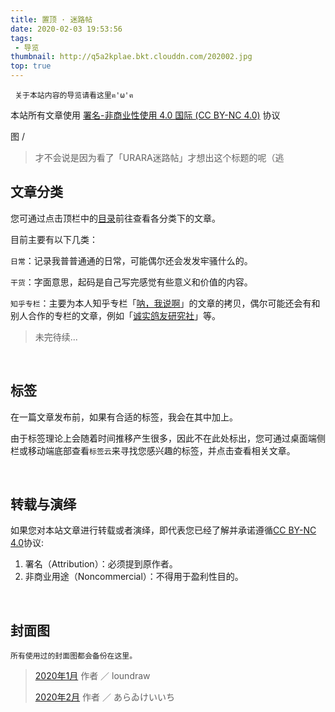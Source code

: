 ```yaml
---
title: 置顶 · 迷路帖
date: 2020-02-03 19:53:56
tags: 
 - 导览
thumbnail: http://q5a2kplae.bkt.clouddn.com/202002.jpg
top: true
---
```

	 关于本站内容的导览请看这里ฅ'ω'ฅ
	 
<!--more-->


本站所有文章使用 <a href="https://creativecommons.org/licenses/by-nc/4.0/" target="_blank">署名-非商业性使用 4.0 国际 (CC BY-NC 4.0)</a> 协议

图 / 

> 才不会说是因为看了「URARA迷路帖」才想出这个标题的呢（逃

## 文章分类
 
您可通过点击顶栏中的[目录](https://nek0ri.de/categories/)前往查看各分类下的文章。

目前主要有以下几类：

`日常`：记录我普普通通的日常，可能偶尔还会发发牢骚什么的。

`干货`：字面意思，起码是自己写完感觉有些意义和价值的内容。

`知乎专栏`：主要为本人知乎专栏「[呐，我说啊](https://zhuanlan.zhihu.com/mizai)」的文章的拷贝，偶尔可能还会有和别人合作的专栏的文章，例如「[诚实鸽友研究社](https://zhuanlan.zhihu.com/c_1201077258078953472)」等。

> 未完待续...

</br>

## 标签

在一篇文章发布前，如果有合适的标签，我会在其中加上。

由于标签理论上会随着时间推移产生很多，因此不在此处标出，您可通过桌面端侧栏或移动端底部查看`标签云`来寻找您感兴趣的标签，并点击查看相关文章。

</br>

## 转载与演绎

如果您对本站文章进行转载或者演绎，即代表您已经了解并承诺遵循<a href="https://creativecommons.org/licenses/by-nc/4.0/" target="_blank">CC BY-NC 4.0</a>协议:

1. 署名（Attribution）：必须提到原作者。
2. 非商业用途（Noncommercial）：不得用于盈利性目的。

</br>

## 封面图

	所有使用过的封面图都会备份在这里。
	
> [2020年1月](http://q5a2kplae.bkt.clouddn.com/202001.jpg) 作者 ／ loundraw
> 
> [2020年2月](http://q5a2kplae.bkt.clouddn.com/202002.jpg) 作者 ／ あらゐけいいち
